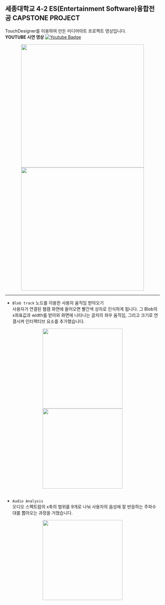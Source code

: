## 세종대학교 4-2 ES(Entertainment Software)융합전공 CAPSTONE PROJECT

TouchDesigner를 이용하여 만든 미디어아트 프로젝트 영상입니다.  
**YOUTUBE 시연 영상** [![Youtube Badge](https://img.shields.io/badge/Youtube-ff0000?style=flat-square&logo=youtube&link=https://youtu.be/csGWzrIoi0M)](https://youtu.be/csGWzrIoi0M)
<div align=center>
<img src="https://user-images.githubusercontent.com/80577900/146637515-84ad065d-562c-44a1-b7f5-cc779de6195b.jpg" width="400"> <img src="https://user-images.githubusercontent.com/80577900/146637520-0c04dcb6-0fdd-4e14-a94b-3550be99ea94.jpg" width="400">
</div>

---

+ `Blob track` 노드를 이용한 사용자 움직임 받아오기
<br/>사용자가 연결된 웹캠 화면에 들어오면 빨간색 상자로 인식하게 됩니다. 그 Blob의 x좌표값과 width를 받아와 화면에 나타나는 글자의 좌우 움직임, 그리고 크기로 연결시켜 인터랙티브 요소를 추가했습니다.  
<div align=center>
  <img src="https://user-images.githubusercontent.com/80577900/146642238-c1ed5d4e-8d09-43ba-9b41-6846adac2565.jpg" height="260"> <img src="https://user-images.githubusercontent.com/80577900/146642242-67b0b578-e55f-4c8c-8696-6c324034faa7.jpg" height="260">
</div>  
 <br/>
 
 + `Audio Analysis`
<br/>오디오 스펙트럼의 x축의 범위를 9개로 나눠 사용자의 음성에 잘 반응하는 주파수대를 뽑아오는 과정을 거쳤습니다.  
<div align=center>
  <img src="https://user-images.githubusercontent.com/80577900/146642263-ea689124-7059-4d74-afbc-fbf168e4e7f2.jpg" height="260">  
<div/>
  
